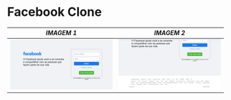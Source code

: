 # Facebook Clone
 
| *IMAGEM 1*  |  *IMAGEM 2*  |
| ------------------- | ------------------- |
|  <img src="clone_facebook/img/faceclone_part1.png" > |  <img src="clone_facebook/img/faceclone_part2.png" > |
